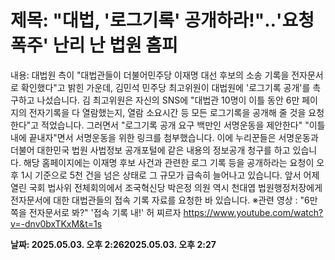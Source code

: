 # **제목: "대법, '로그기록' 공개하라!"‥'요청 폭주' 난리 난 법원 홈피**

  내용: 대법원 측이 "대법관들이 더불어민주당 이재명 대선 후보의 소송 기록을 전자문서로 확인했다"고 밝힌 가운데, 김민석 민주당 최고위원이 대법원에 '로그기록 공개'를 촉구하고 나섰습니다. 김 최고위원은 자신의 SNS에 "대법관 10명이 이틀 동안 6만 페이지의 전자기록을 다 열람했는지, 열람 소요시간 등 모든 로그기록을 공개해 줄 것을 요청한다"고 적었습니다. 그러면서 "로그기록 공개 요구 백만인 서명운동을 제안한다" "이틀 내에 끝내자"면서 서명운동을 위한 링크를 첨부했습니다. 이에 누리꾼들은 서명운동과 더불어 대한민국 법원 사법정보 공개포털에 같은 내용의 정보공개 청구를 하고 있습니다. 해당 홈페이지에는 이재명 후보 사건과 관련한 로그 기록 등을 공개하라는 요청이 오후 1시 기준으로 5천 건을 넘은 상태로 그 규모가 급속히 늘어나고 있습니다. 앞서 어제 열린 국회 법사위 전체회의에서 조국혁신당 박은정 의원 역시 천대엽 법원행정처장에게 전자문서에 대한 대법관들의 접속 기록 자료를 요청한 바 있습니다. ※관련 영상 : "6만 쪽을 전자문서로 봐?" '접속 기록 내!' 허 찌르자  https://www.youtube.com/watch?v=-dnv0bxTKxM&t=1s

  **날짜: 2025.05.03. 오후 2:262025.05.03. 오후 2:27**